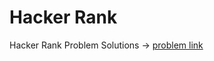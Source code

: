 # Hacker Rank
Hacker Rank Problem Solutions ->
[problem link](https://www.hackerrank.com/domains/c?filters%5Bstatus%5D%5B%5D=unsolved&badge_type=c)
